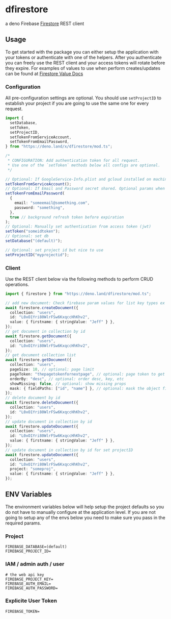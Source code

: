 # dfirestore

a deno Firebase [Firestore](https://firebase.google.com/docs/firestore) REST client

## Usage

To get started with the package you can either setup the application with your tokens or authenticate with one of the helpers.
After you authenticate you can freely use the REST client and your access tokens will rotate before they expire.
For examples of values to use when perform creates/updates can be found at [Firestore Value Docs](https://firebase.google.com/docs/firestore/reference/rest/v1/Value)

### Configuration

All pre-configuration settings are optional. You should use `setProjectID` to establish your project if you are going to use the same one for every request.

```typescript
import {
  setDatabase,
  setToken,
  setProjectID,
  setTokenFromServiceAccount,
  setTokenFromEmailPassword,
} from "https://deno.land/x/dfirestore/mod.ts";

/*
 * CONFIGURATION: Add authentication token for all request.
 * Use one of the `setToken` methods below all configs are optional.
 */

// Optional: If GoogleService-Info.plist and gcloud installed on machine run to get service token
setTokenFromServiceAccount();
// Optional: If Email and Password secret shared. Optional params when using env variables
setTokenFromEmailPassword(
  {
    email: "someemail@something.com",
    password: "something",
  },
  true // background refresh token before expiration
);
// Optional: Manually set authentication from access token (jwt)
setToken("someidtoken");
// Optional: set db
setDatabase("(default)");

// Optional: set project id but nice to use
setProjectID("myprojectid");
```

### Client

Use the REST client below via the following methods to perform CRUD operations.

```typescript
import { firestore } from "https://deno.land/dfirestore/mod.ts";

// add new document: Check firebase param values for list key types ex (stringValue).
await firestore.createDocument({
  collection: "users",
  id: "L0xO1Yri80WlrFSw6KxqccHhKhv2",
  value: { firstname: { stringValue: "Jeff" } },
});
// get document in collection by id
await firestore.getDocument({
  collection: "users",
  id: "L0xO1Yri80WlrFSw6KxqccHhKhv2",
});
// get document collection list
await firestore.getDocument({
  collection: "users",
  pageSize: 10, // optional: page limit
  pageToken: "thepagetokenfornextpage", // optional: page token to get the next page
  orderBy: "desc", // optional: order desc, key, etc
  showMissing: false, // optional: show missing props
  mask: { fieldPaths: ["id", "name"] }, // optional: mask the object fields
});
// delete document by id
await firestore.deleteDocument({
  collection: "users",
  id: "L0xO1Yri80WlrFSw6KxqccHhKhv2",
});
// update document in collection by id
await firestore.updateDocument({
  collection: "users",
  id: "L0xO1Yri80WlrFSw6KxqccHhKhv2",
  value: { firstname: { stringValue: "Jeff" } },
});
// update document in collection by id for set projectID
await firestore.updateDocument({
  collection: "users",
  id: "L0xO1Yri80WlrFSw6KxqccHhKhv2",
  project: "someproj",
  value: { firstname: { stringValue: "Jeff" } },
});
```

## ENV Variables

The environment variables below will help setup the project defaults so you do not have to manually configure at the application level. If you are not going to setup any of the envs below you need to make sure you pass in the required params.

### Project

```
FIREBASE_DATABASE=(default)
FIREBASE_PROJECT_ID=
```

### IAM / admin auth / user

```
# the web api key
FIREBASE_PROJECT_KEY=
FIREBASE_AUTH_EMAIL=
FIREBASE_AUTH_PASSWORD=
```

### Explicite User Token

```
FIREBASE_TOKEN=
```
